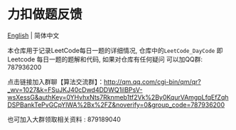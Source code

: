 # 力扣做题反馈

[English](./README.md) | 简体中文

本仓库用于记录LeetCode每日一题的详细情况, 仓库中的`LeetCode_DayCode` 即Leetcode 每日一题的题解和代码, 如果对仓库有任何疑问 可以加QQ群: 787936200

点击链接加入群聊【算法交流群】：http://qm.qq.com/cgi-bin/qm/qr?_wv=1027&k=FSuJKJ40cDwd4DDWQ1ilBPsV-wsXessG&authKey=0YHvhxNts7Rknmeb1tf2Vk%2By0KqurVAmgpLfqEfZqhDSPBankTePvGCpYlWA%2Bx%2FZ&noverify=0&group_code=787936200

也可加入大群领取相关资料 : 879189040
